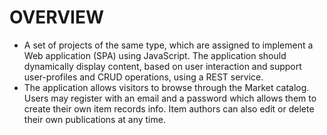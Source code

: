 # OVERVIEW

-   A set of projects of the same type, which are assigned to implement a Web application (SPA) using JavaScript. The application should dynamically display content, based on user interaction and support user-profiles and CRUD operations, using a REST service.
-   The application allows visitors to browse through the Market catalog. Users may register with an email and a password which allows them to create their own item records info. Item authors can also edit or delete their own publications at any time.
